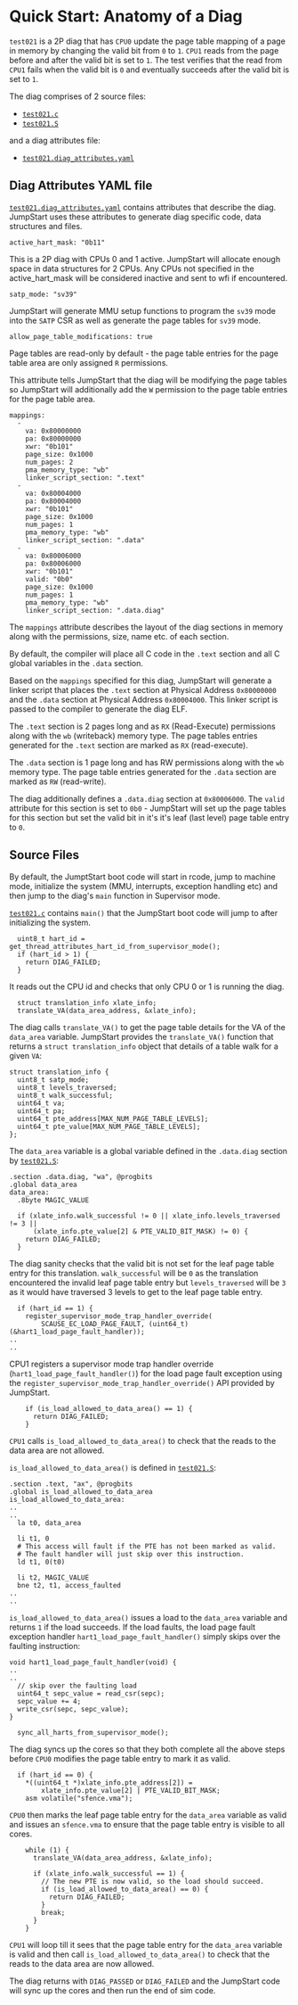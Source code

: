 <!--
SPDX-FileCopyrightText: 2023 Rivos Inc.

SPDX-License-Identifier: Apache-2.0
-->

# Quick Start: Anatomy of a Diag

`test021` is a 2P diag that has `CPU0` update the page table mapping of a page in memory by changing the valid bit from `0` to `1`. `CPU1` reads from the page before and after the valid bit is set to `1`. The test verifies that the read from `CPU1` fails when the valid bit is `0` and eventually succeeds after the valid bit is set to `1`.

The diag comprises of 2 source files:
* [`test021.c`](../tests/test021.c)
* [`test021.S`](../tests/test021.S)

and a diag attributes file:
* [`test021.diag_attributes.yaml`](../tests/test021.diag_attributes.yaml)

## Diag Attributes YAML file

[`test021.diag_attributes.yaml`](../tests/test021.diag_attributes.yaml) contains attributes that describe the diag. JumpStart uses these attributes to generate diag specific code, data structures and files.

```
active_hart_mask: "0b11"
```
This is a 2P diag with CPUs 0 and 1 active. JumpStart will allocate enough space in data structures for 2 CPUs. Any CPUs not specified in the active_hart_mask will be considered inactive and sent to wfi if encountered.

```
satp_mode: "sv39"
```
JumpStart will generate MMU setup functions to program the `sv39` mode into the `SATP` CSR as well as generate the page tables for `sv39` mode.

```
allow_page_table_modifications: true
```
Page tables are read-only by default - the page table entries for the page table area are only assigned `R` permissions.

This attribute tells JumpStart that the diag will be modifying the page tables so JumpStart will additionally add the `W` permission to the page table entries for the page table area.


```
mappings:
  -
    va: 0x80000000
    pa: 0x80000000
    xwr: "0b101"
    page_size: 0x1000
    num_pages: 2
    pma_memory_type: "wb"
    linker_script_section: ".text"
  -
    va: 0x80004000
    pa: 0x80004000
    xwr: "0b101"
    page_size: 0x1000
    num_pages: 1
    pma_memory_type: "wb"
    linker_script_section: ".data"
  -
    va: 0x80006000
    pa: 0x80006000
    xwr: "0b101"
    valid: "0b0"
    page_size: 0x1000
    num_pages: 1
    pma_memory_type: "wb"
    linker_script_section: ".data.diag"
```

The `mappings` attribute describes the layout of the diag sections in memory along with the permissions, size, name etc. of each section.

By default, the compiler will place all C code in the `.text` section and all C global variables in the `.data` section.

Based on the `mappings` specified for this diag, JumpStart will generate a linker script that places the `.text` section at Physical Address `0x80000000` and the `.data` section at Physical Address  `0x80004000`. This linker script is passed to the compiler to generate the diag ELF.

The `.text` section is 2 pages long and as `RX` (Read-Execute) permissions along with the `wb` (writeback) memory type. The page tables entries generated for the `.text` section are marked as `RX` (read-execute).

The `.data` section is 1 page long and has RW permissions along with the `wb` memory type. The page table entries generated for the `.data` section are marked as `RW` (read-write).

The diag additionally defines a `.data.diag` section at `0x80006000`. The `valid` attribute for this section is set to `0b0` - JumpStart will set up the page tables for this section but set the valid bit in it's it's leaf (last level) page table entry to `0`.

## Source Files

By default, the JumptStart boot code will start in rcode, jump to machine mode, initialize the system (MMU, interrupts, exception handling etc) and then jump to the diag's `main` function in Supervisor mode.

[`test021.c`](../tests/test021.c) contains `main()` that the JumpStart boot code will jump to after initializing the system.

```
  uint8_t hart_id = get_thread_attributes_hart_id_from_supervisor_mode();
  if (hart_id > 1) {
    return DIAG_FAILED;
  }
```

It reads out the CPU id and checks that only CPU 0 or 1 is running the diag.

```
  struct translation_info xlate_info;
  translate_VA(data_area_address, &xlate_info);
```

The diag calls `translate_VA()` to get the page table details for the VA of the `data_area` variable. JumpStart provides the `translate_VA()` function that returns a `struct translation_info` object that details of a table walk for a given `VA`:

```
struct translation_info {
  uint8_t satp_mode;
  uint8_t levels_traversed;
  uint8_t walk_successful;
  uint64_t va;
  uint64_t pa;
  uint64_t pte_address[MAX_NUM_PAGE_TABLE_LEVELS];
  uint64_t pte_value[MAX_NUM_PAGE_TABLE_LEVELS];
};
```

The `data_area` variable is a global variable defined in the `.data.diag` section by [`test021.S`](../tests/test021.S):

```
.section .data.diag, "wa", @progbits
.global data_area
data_area:
  .8byte MAGIC_VALUE
```

```
  if (xlate_info.walk_successful != 0 || xlate_info.levels_traversed != 3 ||
      (xlate_info.pte_value[2] & PTE_VALID_BIT_MASK) != 0) {
    return DIAG_FAILED;
  }
```

The diag sanity checks that the valid bit is not set for the leaf page table entry for this translation. `walk_successful` will be `0` as the translation encountered the invalid leaf page table entry but `levels_traversed` will be `3` as it would have traversed 3 levels to get to the leaf page table entry.

```
  if (hart_id == 1) {
    register_supervisor_mode_trap_handler_override(
        SCAUSE_EC_LOAD_PAGE_FAULT, (uint64_t)(&hart1_load_page_fault_handler));
..
..
```

CPU1 registers a supervisor mode trap handler override (`hart1_load_page_fault_handler()`) for the load page fault exception using the `register_supervisor_mode_trap_handler_override()` API provided by JumpStart.

```
    if (is_load_allowed_to_data_area() == 1) {
      return DIAG_FAILED;
    }
```

`CPU1` calls `is_load_allowed_to_data_area()` to check that the reads to the data area are not allowed.

`is_load_allowed_to_data_area()` is defined in [`test021.S`](../tests/test021.S):

```
.section .text, "ax", @progbits
.global is_load_allowed_to_data_area
is_load_allowed_to_data_area:
..
..
  la t0, data_area

  li t1, 0
  # This access will fault if the PTE has not been marked as valid.
  # The fault handler will just skip over this instruction.
  ld t1, 0(t0)

  li t2, MAGIC_VALUE
  bne t2, t1, access_faulted
..
..
```
`is_load_allowed_to_data_area()` issues a load to the `data_area` variable and returns `1` if the load succeeds. If the load faults, the load page fault exception handler `hart1_load_page_fault_handler()` simply skips over the faulting instruction:

```
void hart1_load_page_fault_handler(void) {
..
..
  // skip over the faulting load
  uint64_t sepc_value = read_csr(sepc);
  sepc_value += 4;
  write_csr(sepc, sepc_value);
}
```

```
  sync_all_harts_from_supervisor_mode();
```

The diag syncs up the cores so that they both complete all the above steps before `CPU0` modifies the page table entry to mark it as valid.

```
  if (hart_id == 0) {
    *((uint64_t *)xlate_info.pte_address[2]) =
        xlate_info.pte_value[2] | PTE_VALID_BIT_MASK;
    asm volatile("sfence.vma");
```

`CPU0` then marks the leaf page table entry for the `data_area` variable as valid and issues an `sfence.vma` to ensure that the page table entry is visible to all cores.

```
    while (1) {
      translate_VA(data_area_address, &xlate_info);

      if (xlate_info.walk_successful == 1) {
        // The new PTE is now valid, so the load should succeed.
        if (is_load_allowed_to_data_area() == 0) {
          return DIAG_FAILED;
        }
        break;
      }
    }
```

`CPU1` will loop till it sees that the page table entry for the `data_area` variable is valid and then call `is_load_allowed_to_data_area()` to check that the reads to the data area are now allowed.

The diag returns with `DIAG_PASSED` or `DIAG_FAILED` and the JumpStart code will sync up the cores and then run the end of sim code.
